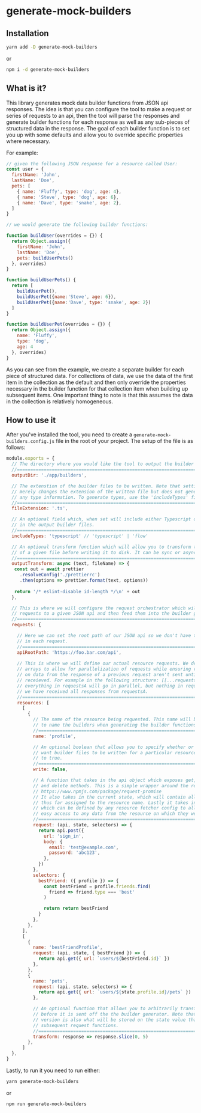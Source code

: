 # generate-mock-builders

## Installation

```bash
yarn add -D generate-mock-builders
```

or

``` bash
npm i -d generate-mock-builders
```

## What is it?
This library generates mock data builder functions from JSON api responses. The idea is that you can configure the tool to make a request or series of requests to an api, then the tool will parse the responses and generate builder functions for each response as well as any sub-pieces of structured data in the response. The goal of each builder function is to set you up with some defaults and allow you to override specific properties where necessary.

For example:

```javascript
// given the following JSON response for a resource called User:
const user = {
  firstName: 'John',
  lastName: 'Doe',
  pets: [
    { name: 'Fluffy', type: 'dog', age: 4},
    { name: 'Steve', type: 'dog', age: 6},
    { name: 'Dave', type: 'snake', age: 2},
  ]
}

// we would generate the following builder functions:

function buildUser(overrides = {}) {
  return Object.assign({
    firstName: 'John',
    lastName: 'Doe',
    pets: buildUserPets()
  }, overrides)
}

function buildUserPets() {
  return [
    buildUserPet(), 
    buildUserPet({name:'Steve', age: 6}),
    buildUserPet({name:'Dave', type: 'snake', age: 2})
  ]
}

function buildUserPet(overrides = {}) {
  return Object.assign({ 
    name: 'Fluffy', 
    type: 'dog', 
    age: 4
  }, overrides)
}
```

As you can see from the example, we create a separate builder for each piece of structured data. For collections of data, we use the data of the first item in the collection as the default and then only override the properties necessary in the builder function for that collection item when building up subsequent items. One important thing to note is that this assumes the data in the collection is relatively homogeneous.

## How to use it

After you've installed the tool, you need to create a `generate-mock-builders.config.js` file in the root of your project. The setup of the file is as follows:

```javascript
module.exports = {
  // The directory where you would like the tool to output the builder files to
  //===========================================================================
  outputDir: './app/builders', 

  // The extenstion of the builder files to be written. Note that setting it to '.ts'
  // merely changes the extension of the written file but does not generate
  // any type information. To generate types, use the 'includeTypes' field.
  //===========================================================================
  fileExtension: '.ts',

  // An optional field which, when set will include either Typescript or Flow types
  // in the output builder files.
  //===========================================================================
  includeTypes: 'typescript' // 'typescript' | 'flow'

  // An optional transform function which will allow you to transform the output
  // of a given file before writing it to disk. It can be sync or async.
  //===========================================================================
  outputTransform: async (text, fileName) => {
   const out = await prettier
     .resolveConfig('./prettierrc')
     .then(options => prettier.format(text, options))
  
   return '/* eslint-disable id-length */\n' + out
  },

  // This is where we will configure the request orchestrator which will make
  // requests to a given JSON api and then feed them into the builder generator.
  //===========================================================================
  requests: {

    // Here we can set the root path of our JSON api so we don't have to repeat it
    // in each request.
    //===========================================================================
    apiRootPath: 'https://foo.bar.com/api',
    
    // This is where we will define our actual resource requests. We define this as an array of
    // arrays to allow for parallelization of requests while ensuring requests that depend
    // on data from the response of a previous request aren't sent until that response has been
    // receieved. For example in the following structure: [[...requestsA], [...requestsB]],
    // everything in requestsA will go in parallel, but nothing in requestsB will fire until
    // we have received all responses from requestsA.
    //===========================================================================
    resources: [
      [
        {
          // The name of the resource being requested. This name will be used
          // to name the builders when generating the builder functions.
          //=================================================================
          name: 'profile',

          // An optional boolean that allows you to specify whether or not you 
          // want builder files to be written for a particular resource. Defaults
          // to true.
          //=================================================================
          write: false,

          // A function that takes in the api object which exposes get, post, put, patch,
          // and delete methods. This is a simple wrapper around the request-promise package
          // https://www.npmjs.com/package/request-promise
          // It also takes in the current state, which will contain all of the response data
          // thus far assigned to the resource name. Lastly it takes in any selectors defined
          // which can be defined by any resource fetcher config to allow subsequent functions
          // easy access to any data from the resource on which they were defined.
          //=================================================================
          request: (api, state, selectors) => {
            return api.post({
              url: 'sign_in',
              body: {
                email: 'test@example.com',
                password: 'abc123',
              },
            })
          },
          selectors: {
            bestFriend: ({ profile }) => {
              const bestFriend = profile.friends.find(
                friend => friend.type === 'best'
              )

              return return bestFriend
            }
          },
        },
      ],
      [
        {
          name: 'bestFriendProfile',
          request: (api, state, { bestFriend }) => {
            return api.get({ url: `users/${bestFriend.id}` })
          },
        },
        {
          name: 'pets',
          request: (api, state, selectors) => {
            return api.get({ url: `users/${state.profile.id}/pets` })
          },

          // An optional function that allows you to arbitrarily transform a response
          // before it is sent off the the builder generator. Note that the transformed
          // version is also what will be stored on the state value that is passed into
          // subsequent request functions.
          //=================================================================
          transform: response => response.slice(0, 5)
        },
      ]
  },
}
```

Lastly, to run it you need to run either:
```bash
yarn generate-mock-builders
``` 
or 

```bash
npm run generate-mock-builders
```